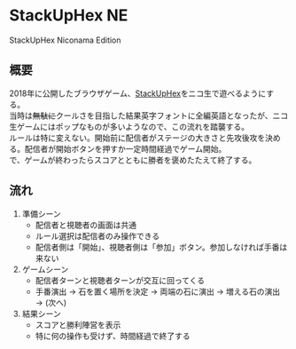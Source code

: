 # StackUpHex NE

StackUpHex Niconama Edition

## 概要

2018年に公開したブラウザゲーム、[StackUpHex](https://textblog.minibird.jp/stackuphex)をニコ生で遊べるようにする。  
当時は~~無駄に~~クールさを目指した結果英字フォントに全編英語となったが、ニコ生ゲームにはポップなものが多いようなので、この流れを踏襲する。  
ルールは特に変えない。開始前に配信者がステージの大きさと先攻後攻を決める。配信者が開始ボタンを押すか一定時間経過でゲーム開始。  
で、ゲームが終わったらスコアとともに勝者を褒めたたえて終了する。

## 流れ

1. 準備シーン
	- 配信者と視聴者の画面は共通
	- ルール選択は配信者のみ操作できる
	- 配信者側は「開始」、視聴者側は「参加」ボタン。参加しなければ手番は来ない
2. ゲームシーン
	- 配信者ターンと視聴者ターンが交互に回ってくる
	- 手番演出 → 石を置く場所を決定 → 両端の石に演出 → 増える石の演出 → (次へ)
3. 結果シーン
	- スコアと勝利陣営を表示
	- 特に何の操作も受けず、時間経過で終了する
